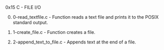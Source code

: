 0x15 C - FILE I/O

0. 0-read_textfile.c - Function reads a text file and prints it to the POSIX standard output.

1. 1-create_file.c - Function creates a file.

2. 2-append_text_to_file.c - Appends text at the end of a file.
